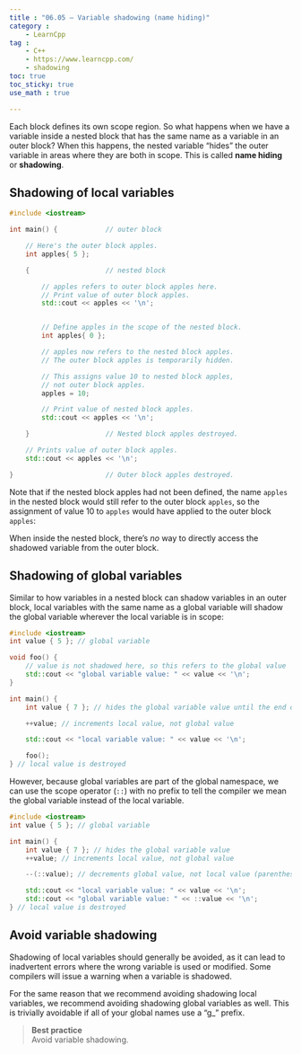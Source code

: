```yaml
---
title : "06.05 — Variable shadowing (name hiding)"
category :
    - LearnCpp
tag : 
    - C++
    - https://www.learncpp.com/
    - shadowing
toc: true  
toc_sticky: true 
use_math : true

---
```




Each block defines its own scope region. So what happens when we have a variable inside a nested block that has the same name as a variable in an outer block? When this happens, the nested variable “hides” the outer variable in areas where they are both in scope. This is called **name hiding** or **shadowing**.


## Shadowing of local variables

```c++
#include <iostream>

int main() {            // outer block

    // Here's the outer block apples.
    int apples{ 5 };

    {                   // nested block

        // apples refers to outer block apples here.
        // Print value of outer block apples.
        std::cout << apples << '\n';


        // Define apples in the scope of the nested block.
        int apples{ 0 };

        // apples now refers to the nested block apples.
        // The outer block apples is temporarily hidden.

        // This assigns value 10 to nested block apples, 
        // not outer block apples.
        apples = 10;

        // Print value of nested block apples.
        std::cout << apples << '\n';

    }                   // Nested block apples destroyed.

    // Prints value of outer block apples.
    std::cout << apples << '\n';

}                       // Outer block apples destroyed.
```

Note that if the nested block apples had not been defined, the name `apples` in the nested block would still refer to the outer block `apples`, so the assignment of value 10 to `apples` would have applied to the outer block `apples`:

When inside the nested block, there’s *no* way to directly access the shadowed variable from the outer block.


## Shadowing of global variables

Similar to how variables in a nested block can shadow variables in an outer block, local variables with the same name as a global variable will shadow the global variable wherever the local variable is in scope:

```c++
#include <iostream>
int value { 5 }; // global variable

void foo() {
    // value is not shadowed here, so this refers to the global value
    std::cout << "global variable value: " << value << '\n'; 
}

int main() {
    int value { 7 }; // hides the global variable value until the end of this block

    ++value; // increments local value, not global value

    std::cout << "local variable value: " << value << '\n';

    foo();
} // local value is destroyed
```

However, because global variables are part of the global namespace, we can use the scope operator (`::`) with no prefix to tell the compiler we mean the global variable instead of the local variable.

```c++
#include <iostream>
int value { 5 }; // global variable

int main() {
    int value { 7 }; // hides the global variable value
    ++value; // increments local value, not global value

    --(::value); // decrements global value, not local value (parenthesis added for readability)

    std::cout << "local variable value: " << value << '\n';
    std::cout << "global variable value: " << ::value << '\n';
} // local value is destroyed
```

## Avoid variable shadowing

Shadowing of local variables should generally be avoided, as it can lead to inadvertent errors where the wrong variable is used or modified. Some compilers will issue a warning when a variable is shadowed.

For the same reason that we recommend avoiding shadowing local variables, we recommend avoiding shadowing global variables as well. This is trivially avoidable if all of your global names use a “g_” prefix.

>**Best practice**  
Avoid variable shadowing.